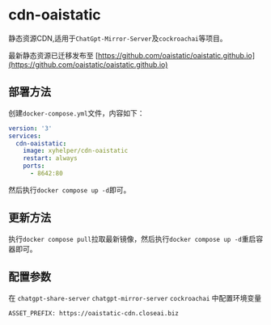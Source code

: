 # cdn-oaistatic
静态资源CDN,适用于`ChatGpt-Mirror-Server`及`cockroachai`等项目。

最新静态资源已迁移发布至 [https://github.com/oaistatic/oaistatic.github.io](https://github.com/oaistatic/oaistatic.github.io)

## 部署方法

创建`docker-compose.yml`文件，内容如下：

```yaml
version: '3'
services:
  cdn-oaistatic:
    image: xyhelper/cdn-oaistatic
    restart: always
    ports:
      - 8642:80
```

然后执行`docker compose up -d`即可。

## 更新方法

执行`docker compose pull`拉取最新镜像，然后执行`docker compose up -d`重启容器即可。


## 配置参数

在 `chatgpt-share-server` `chatgpt-mirror-server` `cockroachai` 中配置环境变量

```
ASSET_PREFIX: https://oaistatic-cdn.closeai.biz
```